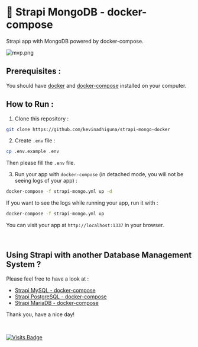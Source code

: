 # 🌈 Strapi MongoDB - docker-compose

Strapi app with MongoDB powered by docker-compose.

<img src="https://s9.gifyu.com/images/mvp.png" alt="mvp.png" border="0" />

## Prerequisites :

You should have [docker](https://docs.docker.com/engine/install/) and [docker-compose](https://docs.docker.com/compose/install/) installed on your computer.

## How to Run :

1) Clone this repository :
```bash
git clone https://github.com/kevinadhiguna/strapi-mongo-docker
```

2) Create `.env` file :
```bash
cp .env.example .env
```

Then please fill the `.env` file.

3) Run your app with `docker-compose` (in detached mode, you will not be seeing logs of your app) :
```bash
docker-compose -f strapi-mongo.yml up -d
```

If you want to see the logs while running your app, run it with :
```bash
docker-compose -f strapi-mongo.yml up
```

You can visit your app at `http://localhost:1337` in your browser.

<br/>

## Using Strapi with another Database Management System ?

Please feel free to have a look at :
- [Strapi MySQL - docker-compose](https://github.com/kevinadhiguna/strapi-mysql-docker)
- [Strapi PostgreSQL - docker-compose](https://github.com/kevinadhiguna/strapi-postgresql-docker)
- [Strapi MariaDB - docker-compose](https://github.com/kevinadhiguna/strapi-mariadb-docker)

Thank you, have a nice day!

<br/>

[![Visits Badge](https://badges.pufler.dev/visits/kevinadhiguna/strapi-mongo-docker)](https://github.com/kevinadhiguna)
